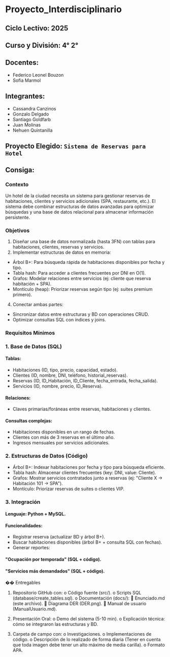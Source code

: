 # Proyecto_Interdisciplinario
## Ciclo Lectivo: 2025
## Curso y División: 4° 2°
## Docentes:
  - Federico Leonel Bouzon
  - Sofia Marmol
## Integrantes:
  - Cassandra Canzinos
  - Gonzalo Delgado
  - Santiago Goldfarb
  - Juan Molinas
  - Nehuen Quintanilla
## Proyecto Elegido: `Sistema de Reservas para Hotel`

## Consiga:
### Contexto
Un hotel de la ciudad necesita un sistema para gestionar reservas de
habitaciones, clientes y servicios adicionales (SPA, restaurante, etc.). El
sistema debe combinar estructuras de datos avanzadas para optimizar
búsquedas y una base de datos relacional para almacenar información
persistente.
### Objetivos
1. Diseñar una base de datos normalizada (hasta 3FN) con tablas para
habitaciones, clientes, reservas y servicios.
2. Implementar estructuras de datos en memoria:
  - Árbol B+: Para búsqueda rápida de habitaciones disponibles por
fecha y tipo.
  - Tabla hash: Para acceder a clientes frecuentes por DNI en O(1).
  - Grafos: Modelar relaciones entre servicios (ej: cliente que reserva
habitación + SPA).
  - Montículo (heap): Priorizar reservas según tipo (ej: suites
premium primero).
4. Conectar ambas partes:
  - Sincronizar datos entre estructuras y BD con operaciones CRUD.
  - Optimizar consultas SQL con índices y joins.

### Requisitos Mínimos
### 1. Base de Datos (SQL)
#### Tablas:
  - Habitaciones (ID, tipo, precio, capacidad, estado).
  - Clientes (ID, nombre, DNI, teléfono, historial_reservas).
  - Reservas (ID, ID_Habitación, ID_Cliente, fecha_entrada, fecha_salida).
  - Servicios (ID, nombre, precio, ID_Reserva).
#### Relaciones:
  - Claves primarias/foráneas entre reservas, habitaciones y clientes.
#### Consultas complejas:
  - Habitaciones disponibles en un rango de fechas.
  - Clientes con más de 3 reservas en el último año.
  - Ingresos mensuales por servicios adicionales.

### 2. Estructuras de Datos (Código)
  - Árbol B+: Indexar habitaciones por fecha y tipo para búsqueda eficiente.
  - Tabla hash: Almacenar clientes frecuentes (key: DNI, value: Cliente).
  - Grafos: Mostrar servicios contratados junto a reservas (ej: "Cliente X → Habitación 101 → SPA").
  - Montículo: Priorizar reservas de suites o clientes VIP.

### 3. Integración
#### Lenguaje: Python + MySQL.
#### Funcionalidades:
  - Registrar reserva (actualizar BD y árbol B+).
  - Buscar habitaciones disponibles (árbol B+ + consulta SQL con fechas).
  - Generar reportes:
#### "Ocupación por temporada" (SQL + código).
#### "Servicios más demandados" (SQL + código).

�� Entregables
1. Repositorio GitHub con:
o Código fuente (src/).
o Scripts SQL (database/create_tables.sql).
o Documentación (docs/):
 Enunciado.md (este archivo).
 Diagrama DER (DER.png).
 Manual de usuario (ManualUsuario.md).

2. Presentación Oral:
o Demo del sistema (5-10 min).
o Explicación técnica: cómo se integraron las estructuras y BD.
3. Carpeta de campo con:
o Investigaciones.
o Implementaciones de código.
o Descripción de lo realizado de forma diaria (Tener en cuenta que
toda imagen debe tener un alto máximo de media carilla).
o Formato APA.
